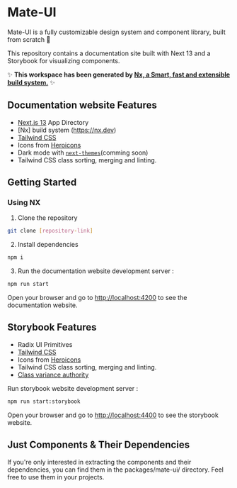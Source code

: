 # Mate-UI

Mate-UI is a fully customizable design system and component library, built from scratch 💪

This repository contains a documentation site built with Next 13 and a Storybook for visualizing components.

✨ **This workspace has been generated by [Nx, a Smart, fast and extensible build system.](https://nx.dev)** ✨

## Documentation website Features

- [Next.js 13](https://nextjs.org) App Directory
- [Nx] build system (https://nx.dev)
- [Tailwind CSS](https://tailwindcss.org)
- Icons from [Heroicons](https://heroicons.com)
- Dark mode with [`next-themes`](https://github.com/pacocoursey/next-themes)(comming soon)
- Tailwind CSS class sorting, merging and linting.

## Getting Started

### Using NX

1. Clone the repository

```bash
git clone [repository-link]
```

2. Install dependencies

```bash
npm i
```

3. Run the documentation website development server :

```bash
npm run start
```

Open your browser and go to [http://localhost:4200](http://localhost:4200) to see the documentation website.

## Storybook Features

- Radix UI Primitives
- [Tailwind CSS](https://tailwindcss.org)
- Icons from [Heroicons](https://heroicons.com)
- Tailwind CSS class sorting, merging and linting.
- [Class variance authority ](https://cva.style/docs)

Run storybook website development server :

```bash
npm run start:storybook
```

Open your browser and go to [http://localhost:4400](http://localhost:4400) to see the storybook website.

## Just Components & Their Dependencies

If you're only interested in extracting the components and their dependencies, you can find them in the packages/mate-ui/ directory. Feel free to use them in your projects.
